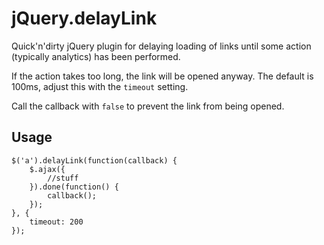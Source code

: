 jQuery.delayLink
================

Quick'n'dirty jQuery plugin for delaying loading of links until some action (typically analytics) has been performed.

If the action takes too long, the link will be opened anyway. The default is 100ms, adjust this with the `timeout` setting.

Call the callback with `false` to prevent the link from being opened.

Usage
-----

    $('a').delayLink(function(callback) {
        $.ajax({
            //stuff
        }).done(function() {
            callback();
        });
    }, {
        timeout: 200
    });
